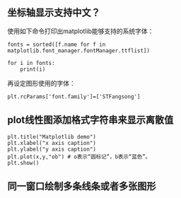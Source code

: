 ## 坐标轴显示支持中文？

使用如下命令打印出matplotlib能够支持的系统字体：

```
fonts = sorted([f.name for f in matplotlib.font_manager.fontManager.ttflist])

for i in fonts:
    print(i)
```

再设定图形使用的字体：

```
plt.rcParams['font.family']=['STFangsong']
```

## plot线性图添加格式字符串来显示离散值

```
plt.title("Matplotlib demo")
plt.xlabel("x axis caption")
plt.ylabel("y axis caption")
plt.plot(x,y,"ob") # o表示“圆标记”，b表示“蓝色”。
plt.show()
```

## 同一窗口绘制多条线条或者多张图形

[](label="cosine")
